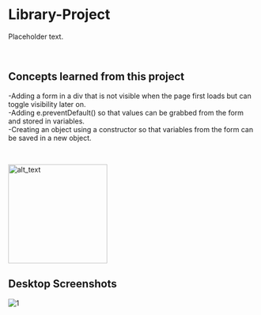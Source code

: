 # Library-Project


Placeholder text.

<br />

<h2>Concepts learned from this project</h2>

-Adding a form in a div that is not visible when the page first loads but can toggle visibility later on.  </br>
-Adding e.preventDefault() so that values can be grabbed from the form and stored in variables.  </br>
-Creating an object using a constructor so that variables from the form can be saved in a new object. </br>

<br />



[<img alt="alt_text" width="200px" src="https://user-images.githubusercontent.com/91037796/151688958-059ec882-a5ee-41cc-8985-c9ed26969de3.png" />](https://mike11199.github.io/Library-Project/)


<h2>Desktop Screenshots</h2>

![1](https://user-images.githubusercontent.com/91037796/153693824-a9b4e3be-2da1-49f3-bd8d-8cd6375d8fb9.png)
